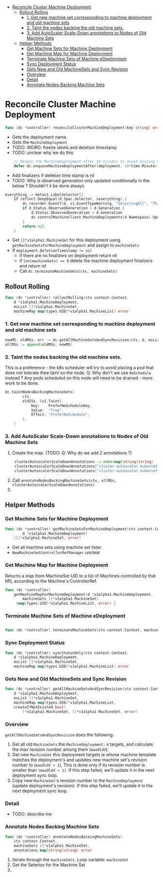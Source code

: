 - [Reconcile Cluster Machine Deployment](#reconcile-cluster-machine-deployment)
  - [Rollout Rolling](#rollout-rolling)
    - [1. Get new machine set corresponding to machine deployment and old machine sets](#1-get-new-machine-set-corresponding-to-machine-deployment-and-old-machine-sets)
    - [2. Taint the nodes backing the old machine sets.](#2-taint-the-nodes-backing-the-old-machine-sets)
    - [3. Add AutoScaler Scale-Down annotations to Nodes of Old Machine Sets](#3-add-autoscaler-scale-down-annotations-to-nodes-of-old-machine-sets)
  - [Helper Methods](#helper-methods)
    - [Get Machine Sets for Machine Deployment](#get-machine-sets-for-machine-deployment)
    - [Get Machine Map for Machine Deployment](#get-machine-map-for-machine-deployment)
    - [Terminate Machine Sets of Machine eDeployment](#terminate-machine-sets-of-machine-edeployment)
    - [Sync Deployment Status](#sync-deployment-status)
    - [Gets New and Old MachineSets and Sync Revision](#gets-new-and-old-machinesets-and-sync-revision)
    - [Overview](#overview)
    - [Detail](#detail)
    - [Annotate Nodes Backing Machine Sets](#annotate-nodes-backing-machine-sets)
# Reconcile Cluster Machine Deployment


```go
func (dc *controller) reconcileClusterMachineDeployment(key string) error 
```

- Gets the deployment name.
- Gets the `MachineDeployment`
- TODO: WEIRD: freeze labels and deletion timestamp
- TODO: unclear why we do this
```go
	// Resync the MachineDeployment after 10 minutes to avoid missing out on missed out events
	defer dc.enqueueMachineDeploymentAfter(deployment, 10*time.Minute)
```
- Add finalizers if deletion time stamp is nil
- TODO: Why is observed generation only updated conditionally in the below ? Shouldn't it be done always 
```go
everything := metav1.LabelSelector{}
	if reflect.DeepEqual(d.Spec.Selector, &everything) {
		dc.recorder.Eventf(d, v1.EventTypeWarning, "SelectingAll", "This deployment is selecting all machines. A non-empty selector is required.")
		if d.Status.ObservedGeneration < d.Generation {
			d.Status.ObservedGeneration = d.Generation
			dc.controlMachineClient.MachineDeployments(d.Namespace).UpdateStatus(ctx, d, metav1.UpdateOptions{})
		}
		return nil
	}
```
- Get `[]*v1alpha1.MachineSet` for this deployment using `getMachineSetsForMachineDeployment` and assign to `machineSets`
- if `deployment.DeletionTimestamp != nil` 
  - if there are no finalizers on deployment return nil
  - if `len(machineSets) == 0` delete the machine deployment finalizers and return nil
  - Call `dc.terminateMachineSets(ctx, machineSets)`
 

## Rollout Rolling

```go
func (dc *controller) rolloutRolling(ctx context.Context, 
    d *v1alpha1.MachineDeployment, 
    msList []*v1alpha1.MachineSet, 
    machineMap map[types.UID]*v1alpha1.MachineList) error 
```

### 1. Get new machine set corresponding to machine deployment and old machine sets
```go
newMS, oldMSs, err := dc.getAllMachineSetsAndSyncRevision(ctx, d, msList, machineMap, true)
allMSs := append(oldMSs, newMS)
```
### 2. Taint the nodes backing the old machine sets. 
This is a preference - the k8s scheduler will try to avoid placing a pod that does not tolerate thee taint on the node. Q: Why don't we use `NoSchedule` instead ? Any pods scheduled on this node will need to be drained - more work to be done.
```go
dc.taintNodesBackingMachineSets(
		ctx,
		oldISs, &v1.Taint{
			Key:    PreferNoScheduleKey,
			Value:  "True",
			Effect: "PreferNoSchedule",
		},
	)
```
### 3. Add AutoScaler Scale-Down annotations to Nodes of Old Machine Sets

1. Create the map. (TODO: Q: Why do we add 2 annotations ?)
   ```go
	clusterAutoscalerScaleDownAnnotations := make(map[string]string)
    clusterAutoscalerScaleDownAnnotations["cluster-autoscaler.kubernetes.io/scale-down-disabled"]="true"
    clusterAutoscalerScaleDownAnnotations["cluster-autoscaler.kubernetes.io/scale-down-disabled-by-mcm"]="true"
   ```
2. Call `annotateNodesBackingMachineSets(ctx, allMSs, clusterAutoscalerScaleDownAnnotations)`
3. 

## Helper Methods

### Get Machine Sets for Machine Deployment

```go
func (dc *controller) getMachineSetsForMachineDeployment(ctx context.Context, 
        d *v1alpha1.MachineDeployment) 
    ([]*v1alpha1.MachineSet, error) 
```
- Get all machine sets using machine set lister.
- `NewMachineSetControllerRefManager` unclear


### Get Machine Map for Machine Deployment

Returns a map from MachineSet UID to a list of Machines controlled by that MS, according to the Machine's ControllerRef.
```go
func (dc *controller) 
    getMachineMapForMachineDeployment(d *v1alpha1.MachineDeployment, 
        machineSets []*v1alpha1.MachineSet) 
     (map[types.UID]*v1alpha1.MachineList, error) {
```

### Terminate Machine Sets of Machine eDeployment

```go

func (dc *controller) terminateMachineSets(ctx context.Context, machineSets []*v1alpha1.MachineSet) 

```

### Sync Deployment Status

```go
func (dc *controller) syncStatusOnly(ctx context.Context, 
    d *v1alpha1.MachineDeployment, 
    msList []*v1alpha1.MachineSet, 
    machineMap map[types.UID]*v1alpha1.MachineList) error 
```

### Gets New and Old MachineSets and Sync Revision 

```go
func (dc *controller) getAllMachineSetsAndSyncRevision(ctx context.Context, 
    d *v1alpha1.MachineDeployment, 
    msList []*v1alpha1.MachineSet, 
    machineMap map[types.UID]*v1alpha1.MachineList, 
    createIfNotExisted bool) 
        (*v1alpha1.MachineSet, []*v1alpha1.MachineSet, error) 
```

### Overview
`getAllMachineSetsAndSyncRevision` does the following:
1.  Get all old `MachineSets` the `MachineDeployment:` `d` targets, and calculate the max revision number among them (`maxOldV`).
2.  Get new `MachineSet` this deployment targets ie whose machine template matches the deployment's and updates new machine set's revision number to (`maxOldV + 1`),
This is done only if its revision number is smaller than `(maxOldV + 1)`.  If this step failed, we'll update it in the next deployment sync loop.
3.  Copy new `MachineSet`'s revision number to the `MachineDeployment` (update deployment's revision). If this step failed, we'll update it in the next deployment sync loop. 

### Detail

- TODO: describe me

### Annotate Nodes Backing Machine Sets

```go
func (dc *controller) annotateNodesBackingMachineSets(
    ctx context.Context, 
    machineSets []*v1alpha1.MachineSet, 
    annotations map[string]string) error 
```
1. Iterate through the `machineSets`. Loop variable: `machineSet`
2. Get the Selector for the Machine Set
3. 